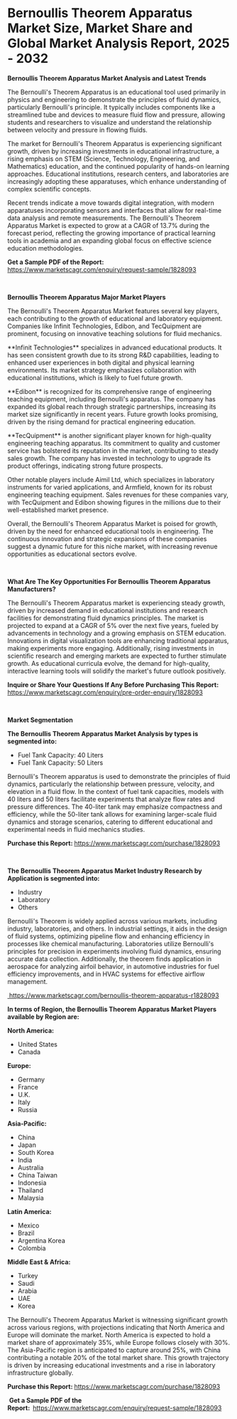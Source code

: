 <p><h1>Bernoullis Theorem Apparatus Market Size, Market Share and Global Market Analysis Report, 2025 - 2032</h1></p><p><strong>Bernoullis Theorem Apparatus Market Analysis and Latest Trends</strong></p>
<p><p>The Bernoulli's Theorem Apparatus is an educational tool used primarily in physics and engineering to demonstrate the principles of fluid dynamics, particularly Bernoulli's principle. It typically includes components like a streamlined tube and devices to measure fluid flow and pressure, allowing students and researchers to visualize and understand the relationship between velocity and pressure in flowing fluids.</p><p>The market for Bernoulli's Theorem Apparatus is experiencing significant growth, driven by increasing investments in educational infrastructure, a rising emphasis on STEM (Science, Technology, Engineering, and Mathematics) education, and the continued popularity of hands-on learning approaches. Educational institutions, research centers, and laboratories are increasingly adopting these apparatuses, which enhance understanding of complex scientific concepts.</p><p>Recent trends indicate a move towards digital integration, with modern apparatuses incorporating sensors and interfaces that allow for real-time data analysis and remote measurements. The Bernoulli's Theorem Apparatus Market is expected to grow at a CAGR of 13.7% during the forecast period, reflecting the growing importance of practical learning tools in academia and an expanding global focus on effective science education methodologies.</p></p>
<p><strong>Get a Sample PDF of the Report:&nbsp;</strong> <a href="https://www.marketscagr.com/enquiry/request-sample/1828093?utm_campaign=3040&utm_medium=2&utm_source=Github&utm_content=ia&utm_term=16042025&utm_id=bernoullis-theorem-apparatus">https://www.marketscagr.com/enquiry/request-sample/1828093</a></p>
<p>&nbsp;</p>
<p><strong>Bernoullis Theorem Apparatus Major Market Players</strong></p>
<p><p>The Bernoulli's Theorem Apparatus Market features several key players, each contributing to the growth of educational and laboratory equipment. Companies like Infinit Technologies, Edibon, and TecQuipment are prominent, focusing on innovative teaching solutions for fluid mechanics.</p><p>**Infinit Technologies** specializes in advanced educational products. It has seen consistent growth due to its strong R&D capabilities, leading to enhanced user experiences in both digital and physical learning environments. Its market strategy emphasizes collaboration with educational institutions, which is likely to fuel future growth.</p><p>**Edibon** is recognized for its comprehensive range of engineering teaching equipment, including Bernoulli's apparatus. The company has expanded its global reach through strategic partnerships, increasing its market size significantly in recent years. Future growth looks promising, driven by the rising demand for practical engineering education.</p><p>**TecQuipment** is another significant player known for high-quality engineering teaching apparatus. Its commitment to quality and customer service has bolstered its reputation in the market, contributing to steady sales growth. The company has invested in technology to upgrade its product offerings, indicating strong future prospects.</p><p>Other notable players include Aimil Ltd, which specializes in laboratory instruments for varied applications, and Armfield, known for its robust engineering teaching equipment. Sales revenues for these companies vary, with TecQuipment and Edibon showing figures in the millions due to their well-established market presence.</p><p>Overall, the Bernoulli's Theorem Apparatus Market is poised for growth, driven by the need for enhanced educational tools in engineering. The continuous innovation and strategic expansions of these companies suggest a dynamic future for this niche market, with increasing revenue opportunities as educational sectors evolve.</p></p>
<p>&nbsp;</p>
<p><strong>What Are The Key Opportunities For Bernoullis Theorem Apparatus Manufacturers?</strong></p>
<p><p>The Bernoulli's Theorem Apparatus market is experiencing steady growth, driven by increased demand in educational institutions and research facilities for demonstrating fluid dynamics principles. The market is projected to expand at a CAGR of 5% over the next five years, fueled by advancements in technology and a growing emphasis on STEM education. Innovations in digital visualization tools are enhancing traditional apparatus, making experiments more engaging. Additionally, rising investments in scientific research and emerging markets are expected to further stimulate growth. As educational curricula evolve, the demand for high-quality, interactive learning tools will solidify the market's future outlook positively.</p></p>
<p><strong>Inquire or Share Your Questions If Any Before Purchasing This Report:</strong> <a href="https://www.marketscagr.com/enquiry/pre-order-enquiry/1828093?utm_campaign=3040&utm_medium=2&utm_source=Github&utm_content=ia&utm_term=16042025&utm_id=bernoullis-theorem-apparatus">https://www.marketscagr.com/enquiry/pre-order-enquiry/1828093</a></p>
<p>&nbsp;</p>
<p><strong>Market Segmentation</strong></p>
<p><strong>The Bernoullis Theorem Apparatus Market Analysis by types is segmented into:</strong></p>
<p><ul><li>Fuel Tank Capacity: 40 Liters</li><li>Fuel Tank Capacity: 50 Liters</li></ul></p>
<p><p>Bernoulli's Theorem apparatus is used to demonstrate the principles of fluid dynamics, particularly the relationship between pressure, velocity, and elevation in a fluid flow. In the context of fuel tank capacities, models with 40 liters and 50 liters facilitate experiments that analyze flow rates and pressure differences. The 40-liter tank may emphasize compactness and efficiency, while the 50-liter tank allows for examining larger-scale fluid dynamics and storage scenarios, catering to different educational and experimental needs in fluid mechanics studies.</p></p>
<p><strong>Purchase this Report:&nbsp;</strong><a href="https://www.marketscagr.com/purchase/1828093?utm_campaign=3040&utm_medium=2&utm_source=Github&utm_content=ia&utm_term=16042025&utm_id=bernoullis-theorem-apparatus">https://www.marketscagr.com/purchase/1828093</a></p>
<p>&nbsp;</p>
<p><strong>The Bernoullis Theorem Apparatus Market Industry Research by Application is segmented into:</strong></p>
<p><ul><li>Industry</li><li>Laboratory</li><li>Others</li></ul></p>
<p><p>Bernoulli's Theorem is widely applied across various markets, including industry, laboratories, and others. In industrial settings, it aids in the design of fluid systems, optimizing pipeline flow and enhancing efficiency in processes like chemical manufacturing. Laboratories utilize Bernoulli's principles for precision in experiments involving fluid dynamics, ensuring accurate data collection. Additionally, the theorem finds application in aerospace for analyzing airfoil behavior, in automotive industries for fuel efficiency improvements, and in HVAC systems for effective airflow management.</p></p>
<p><a href="https://www.marketscagr.com/bernoullis-theorem-apparatus-r1828093?utm_campaign=3040&utm_medium=2&utm_source=Github&utm_content=ia&utm_term=16042025&utm_id=bernoullis-theorem-apparatus">&nbsp;https://www.marketscagr.com/bernoullis-theorem-apparatus-r1828093</a></p>
<p><strong>In terms of Region, the Bernoullis Theorem Apparatus Market Players available by Region are:</strong></p>
<p>
    <p> <strong> North America: </strong>
        <ul>
            <li>United States</li>
            <li>Canada</li>
        </ul>
        </p> 
    <p> <strong> Europe: </strong>
        <ul>
            <li>Germany</li>
            <li>France</li>
            <li>U.K.</li>
            <li>Italy</li>
            <li>Russia</li>
        </ul>
        </p> 
    <p> <strong> Asia-Pacific: </strong>
        <ul>
            <li>China</li>
            <li>Japan</li>
            <li>South Korea</li>
            <li>India</li>
            <li>Australia</li>
            <li>China Taiwan</li>
            <li>Indonesia</li>
            <li>Thailand</li>
            <li>Malaysia</li>
        </ul>
        </p> 
    <p> <strong> Latin America: </strong>
        <ul>
            <li>Mexico</li>
            <li>Brazil</li>
            <li>Argentina Korea</li>
            <li>Colombia</li>
        </ul>
        </p> 
    <p> <strong> Middle East & Africa: </strong>
        <ul>
            <li>Turkey</li>
            <li>Saudi</li>
            <li>Arabia</li>
            <li>UAE</li>
            <li>Korea</li>
        </ul>
    </p>
    </p>
<p><p>The Bernoulli's Theorem Apparatus Market is witnessing significant growth across various regions, with projections indicating that North America and Europe will dominate the market. North America is expected to hold a market share of approximately 35%, while Europe follows closely with 30%. The Asia-Pacific region is anticipated to capture around 25%, with China contributing a notable 20% of the total market share. This growth trajectory is driven by increasing educational investments and a rise in laboratory infrastructure globally.</p></p>
<p><strong>Purchase this Report: </strong><a href="https://www.marketscagr.com/purchase/1828093?utm_campaign=3040&utm_medium=2&utm_source=Github&utm_content=ia&utm_term=16042025&utm_id=bernoullis-theorem-apparatus">https://www.marketscagr.com/purchase/1828093</a></p>
<p>&nbsp;<strong>Get a Sample PDF of the Report:&nbsp;&nbsp;</strong><a href="https://www.marketscagr.com/enquiry/request-sample/1828093?utm_campaign=3040&utm_medium=2&utm_source=Github&utm_content=ia&utm_term=16042025&utm_id=bernoullis-theorem-apparatus">https://www.marketscagr.com/enquiry/request-sample/1828093</a></p>
<p><strong></strong></p>
<p><p></p><p></p><p></p></p>